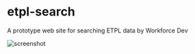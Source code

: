# etpl-search
A prototype web site for searching ETPL data by Workforce Dev

![screenshot](https://github.com/codeforamerica/etpl-search/blob/master/readme/screenshot-small.png)